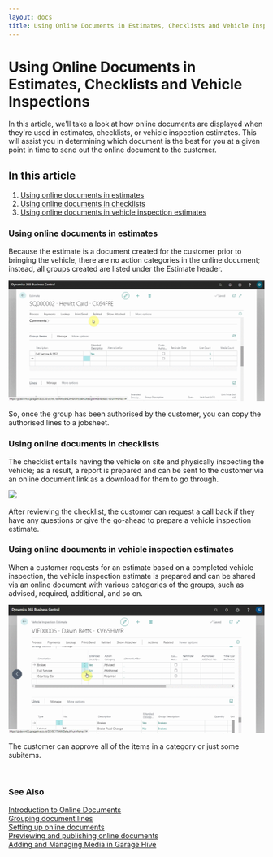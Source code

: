 ```yaml
---
layout: docs
title: Using Online Documents in Estimates, Checklists and Vehicle Inspection Estimate
---
```


# Using Online Documents in Estimates, Checklists and Vehicle Inspections

In this article, we'll take a look at how online documents are displayed when they're used in estimates, checklists, or vehicle inspection estimates. This will assist you in determining which document is the best for you at a given point in time to send out the online document to the customer.

## In this article

1. [Using online documents in estimates](#using-online-documents-in-estimates)
2. [Using online documents in checklists](#using-online-documents-in-checklists)
3. [Using online documents in vehicle inspection estimates](#using-online-documents-in-vehicle-inspection-estimates)

### Using online documents in estimates
Because the estimate is a document created for the customer prior to bringing the vehicle, there are no action categories in the online document; instead, all groups created are listed under the Estimate header.

![](media/garagehive-online-documents-using-in-estimates.gif)

So, once the group has been authorised by the customer, you can copy the authorised lines to a jobsheet.

### Using online documents in checklists
The checklist entails having the vehicle on site and physically inspecting the vehicle; as a result, a report is prepared and can be sent to the customer via an online document link as a download for them to go through.

![](media/garagehive-online-documents-using-in-checklists.gif)

After reviewing the checklist, the customer can request a call back if they have any questions or give the go-ahead to prepare a vehicle inspection estimate.

### Using online documents in vehicle inspection estimates
When a customer requests for an estimate based on a completed vehicle inspection, the vehicle inspection estimate is prepared and can be shared via an online document with various categories of the groups, such as advised, required, additional, and so on.

![](media/garagehive-online-documents-using-in-vehicle-inspection-estimates.gif)

The customer can approve all of the items in a category or just some subitems.

<br>

### **See Also**

[Introduction to Online Documents](garagehive-online-documents-introduction.html) \
[Grouping document lines](garagehive-group-items-grouping-document-lines.html) \
[Setting up online documents](garagehive-online-documents-setting-up-online-documents.html) \
[Previewing and publishing online documents](garagehive-online-documents-previewing-and-publishing-online-documents.html) \
[Adding and Managing Media in Garage Hive](garagehive-online-documents-adding-and-managing-media.html)